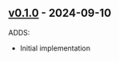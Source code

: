 ## [v0.1.0](https://github.com/sundaram-previsedx/previsedx-esopredict-pdf-file-utils/tree/v0.1.0) - 2024-09-10

ADDS:
- Initial implementation
